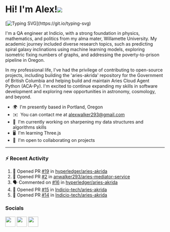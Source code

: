 Hi! I'm Alex!![](https://user-images.githubusercontent.com/18350557/176309783-0785949b-9127-417c-8b55-ab5a4333674e.gif)
=======================================================================================================================================

[![Typing SVG](https://readme-typing-svg.demolab.com?font=Pixelify+Sans&weight=700&size=31&duration=2500&pause=1000&color=ACBFE6&random=false&width=435&lines=Welcome+to+my+profile+!)](https://git.io/typing-svg)

I'm a QA engineer at Indicio, with a strong foundation in physics, mathematics, and politics from my alma mater, Willamette University. My academic journey included diverse research topics, such as predicting spiral galaxy inclinations using machine learning models, exploring isometric fixing numbers of graphs, and addressing the poverty-to-prison pipeline in Oregon.

In my professional life, I've had the privilege of contributing to open-source projects, including building the 'aries-akrida' repository for the Government of British Columbia and helping build and maintain Aries Cloud Agent Python (ACA-Py). I'm excited to continue expanding my skills in software development and exploring new opportunities in astronomy, cosmology, and beyond.

* 🌍  I'm presently based in Portland, Oregon
* ✉️  You can contact me at [alexwalker293@gmail.com](mailto:alexwalker293@gmail.com)
* 🚀  I'm currently working on sharpening my data structures and algorithms skills
* 🖥️  I'm learning Three.js
* 🤝  I'm open to collaborating on projects

---

### :zap: Recent Activity

<!--START_SECTION:activity-->
1. 💪 Opened PR [#19](https://github.com/hyperledger/aries-akrida/pull/19) in [hyperledger/aries-akrida](https://github.com/hyperledger/aries-akrida)
2. 💪 Opened PR [#2](https://github.com/anwalker293/aries-mediator-service/pull/2) in [anwalker293/aries-mediator-service](https://github.com/anwalker293/aries-mediator-service)
3. 🗣 Commented on [#16](https://github.com/hyperledger/aries-akrida/issues/16) in [hyperledger/aries-akrida](https://github.com/hyperledger/aries-akrida)
4. 💪 Opened PR [#15](https://github.com/Indicio-tech/aries-akrida/pull/15) in [Indicio-tech/aries-akrida](https://github.com/Indicio-tech/aries-akrida)
5. 💪 Opened PR [#14](https://github.com/Indicio-tech/aries-akrida/pull/14) in [Indicio-tech/aries-akrida](https://github.com/Indicio-tech/aries-akrida)
<!--END_SECTION:activity-->

### Socials

<p align="left"> <a href="https://www.github.com/anwalker293" target="_blank" rel="noreferrer"><img src="https://raw.githubusercontent.com/danielcranney/readme-generator/main/public/icons/socials/github.svg" width="32" height="32" /></a> <a href="http://www.instagram.com/alexwalkerflute" target="_blank" rel="noreferrer"><img src="https://raw.githubusercontent.com/danielcranney/readme-generator/main/public/icons/socials/instagram.svg" width="32" height="32" /></a> <a href="https://www.linkedin.com/in/alexandra-n-walker/" target="_blank" rel="noreferrer"><img src="https://raw.githubusercontent.com/danielcranney/readme-generator/main/public/icons/socials/linkedin.svg" width="32" height="32" /></a></p>
